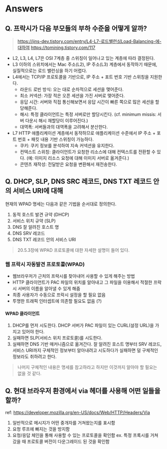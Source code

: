 # Answers

## Q. 프락시가 다음 부모들의 부하 수준을 어떻게 알까?
> https://jins-dev.tistory.com/entry/L4-L7-로드밸런싱Load-Balancing-에-대하여
> https://tomining.tistory.com/117
- L2, L3, L4, L7은 OSI 7계층 중 스위칭이 일어나고 있는 계층에 따라 결정된다.
- L3 이하의 스위치에서는 Mac 주소(L2), IP 주소(L3) 계층에서 동작하기 때문에, 실질적으로는 로드 밸런싱을 하기 어렵다.
- L4에서는 TCP/IP 프로토콜을 기반으로, IP 주소 + 포트 번호 기반 스위칭을 지원한다.
  - 라운드 로빈 방식: 오는 대로 순차적으로 세션을 맺어준다.
  - 최소 커넥션: 가장 적은 오픈 세션을 가진 서버로 맺어준다.
  - 응답 시간: 서버와 직접 통신해보면서 응답 시간이 빠른 쪽으로 많은 세션을 할당해준다.
  - 해시: 특정 클라이언트는 특정 서버로만 할당시킨다. (cf. minimum missis: 서버 다운시 해시 재할당이 이루어진다.)
  - 대역폭: 서버들과의 대역폭을 고려해서 분산한다.
- L7 HTTP 애플리케이션 계층에서 동작하므로 애플리케이션 수준에서 IP 주소 + 포트 번호 + 패킷 내용 기반 스위칭이 가능하다.
  - 쿠키: 쿠키 정보를 분석하여 지속 커넥션을 유지한다.
  - 컨텍스트 스위칭: 클라이언트가 요청한 리소스에 대해 컨텍스트를 전환할 수 있다. (예: 이미지 리소스 요청에 대해 이미지 서버로 옮겨준다.)
  - 콘텐츠 재작성: 전달받은 요청을 변환해서 재전송한다.

## Q. DHCP, SLP, DNS SRC 레코드, DNS TXT 레코드 안의 서비스 URI에 대해
현재의 WPAD 명세는 다음과 같은 기법을 순서대로 정의한다.
1) 동적 호스트 발견 규약 (DHCP)
2) 서비스 위치 규약 (SLP)
3) DNS 잘 알려진 호스트 명
4) DNS SRV 레코드
5) DNS TXT 레코드 안의 서비스 URI

> 20.5.3장에 WPAD 프로토콜에 대한 자세한 설명이 들어 있다.

### 웹 프락시 자동발견 프로토콜(WPAD)
- 웹브라우저가 근처의 프락시를 찾아내어 사용할 수 있게 해주는 방법
- HTTP 클라이언트가 PAC 파일의 위치를 알아내고 그 파일을 이용해서 적절한 프락시 서버의 이름을 알아낼 수 있게 해줌
- 최종 사용자가 수동으로 프락시 설정을 할 필요 없음
- 투명한 트래픽 인터셉트에 의존할 필요도 없음 (?)

#### WPAD 클라이언트
1) DHCP를 먼저 시도한다.
DHCP 서버가 PAC 파일이 있는 CURL(설정 URL)을 가지고 있어야 한다.
2) 실패하면 SLP(서비스 위치 프로토콜)를 시도한다.
3) 실패하면 DNS 기반 매커니즘으로 옮겨간다. 잘 알려진 호스트 명부터 SRV 레코드, 서비스 URI까지 구체적인 정보부터 알아내려고 시도하다가 실패하면 덜 구체적인 정보라도 취하려고 한다.

> 나머지 구체적인 내용은 명세를 참고하라고 하지만 이것까지 알아야 할 필요는 없을 것 같다.

## Q. 현대 브라우저 환경에서 via 헤더를 사용해 어떤 일들을 할까?
ref: https://developer.mozilla.org/en-US/docs/Web/HTTP/Headers/Via
1) 일반적으로 메시지가 어떤 중개자를 거쳐왔는지를 표시함
2) 요청 루프에 빠지는 것을 방지함
3) 요청/응답 체인을 통해 사용할 수 있는 프로토콜을 확인함
ex. 특정 프록시를 거쳐 갔을 때 프로토콜 버전이 다운그레이드 된 것을 확인함
